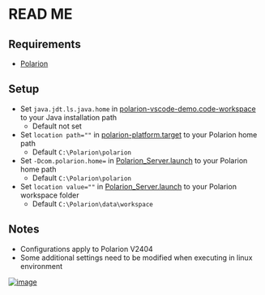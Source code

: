 # READ ME

## Requirements
* [Polarion](https://polarion.plm.automation.siemens.com/downloads)

## Setup

* Set `java.jdt.ls.java.home` in [polarion-vscode-demo.code-workspace](polarion-vscode-demo.code-workspace) to your Java installation path
    * Default not set
* Set `location path=""` in [polarion-platform.target](polarion-platform.target) to your Polarion home path
    * Default `C:\Polarion\polarion`
* Set `-Dcom.polarion.home=` in [Polarion_Server.launch](Polarion_Server.launch) to your Polarion home path
    * Default `C:\Polarion\polarion`
* Set `location value=""` in [Polarion_Server.launch](Polarion_Server.launch) to your Polarion workspace folder
    * Default `C:\Polarion\data\workspace`

## Notes
* Configurations apply to Polarion V2404
* Some additional settings need to be modified when executing in linux environment

[![image](https://cip-alpha.eu/site/assets/files/1024/alpha_en_20mm.0x130.png)](https://cip-alpha.eu/en/)